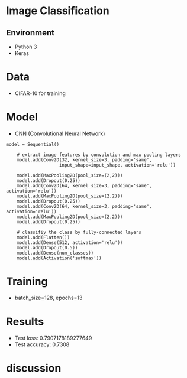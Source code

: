 # Image Classification


## Environment
- Python 3
- Keras


# Data
- CIFAR-10 for training

# Model
- CNN (Convolutional Neural Network)
```
model = Sequential()
    
    # extract image features by convolution and max pooling layers
    model.add(Conv2D(32, kernel_size=3, padding='same',
                    input_shape=input_shape, activation='relu'))
    
    model.add(MaxPooling2D(pool_size=(2,2)))
    model.add(Dropout(0.25))
    model.add(Conv2D(64, kernel_size=3, padding='same', activation='relu'))
    model.add(MaxPooling2D(pool_size=(2,2)))
    model.add(Dropout(0.25))
    model.add(Conv2D(64, kernel_size=3, padding='same', activation='relu'))
    model.add(MaxPooling2D(pool_size=(2,2)))
    model.add(Dropout(0.25))
    
    # classifiy the class by fully-connected layers
    model.add(Flatten())
    model.add(Dense(512, activation='relu'))
    model.add(Dropout(0.5))
    model.add(Dense(num_classes))
    model.add(Activation('softmax'))
```
# Training
- batch_size=128, epochs=13

# Results
- Test loss: 0.7907178189277649
- Test accuracy: 0.7308

# discussion


